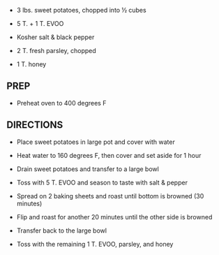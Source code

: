 - 3 lbs. sweet potatoes, chopped into ½ cubes

- 5 T. + 1 T. EVOO

- Kosher salt & black pepper

- 2 T. fresh parsley, chopped

- 1 T. honey

## PREP

- Preheat oven to 400 degrees F

## DIRECTIONS

- Place sweet potatoes in large pot and cover with water

- Heat water to 160 degrees F, then cover and set aside for 1 hour

- Drain sweet potatoes and transfer to a large bowl

- Toss with 5 T. EVOO and season to taste with salt & pepper

- Spread on 2 baking sheets and roast until bottom is browned (30
    minutes)

- Flip and roast for another 20 minutes until the other side is
    browned

- Transfer back to the large bowl

- Toss with the remaining 1 T. EVOO, parsley, and honey
